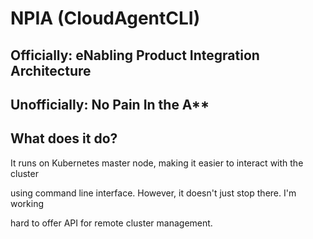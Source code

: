 # NPIA (CloudAgentCLI)

## Officially: eNabling Product Integration Architecture

## Unofficially: No Pain In the A**


## What does it do?

It runs on Kubernetes master node, making it easier to interact with the cluster

using command line interface. However, it doesn't just stop there. I'm working 

hard to offer API for remote cluster management.
